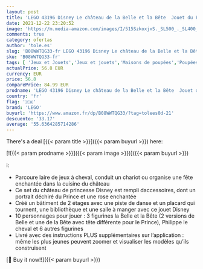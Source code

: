 ```yaml
---
layout: post
title: 'LEGO 43196 Disney Le château de la Belle et la Bête  Jouet du Film Disney avec Mini Figurines'
date: 2021-12-22 23:20:52
image: 'https://m.media-amazon.com/images/I/515SzkoxjxS._SL500_._SL400_.jpg'
comments: true
category: ofertas
author: 'tole.es'
slug: 'B08WWTQG33-fr LEGO 43196 Disney Le château de la Belle et la Bête Jouet...'
sku: 'B08WWTQG33-fr'
tags: [ 'Jeux et Jouets','Jeux et jouets','Maisons de poupées','Poupées et accessoires','lego', ]
actualPrice: 56.8 EUR
currency: EUR
price: 56.8
comparePrice: 84.99 EUR
prodname: 'LEGO 43196 Disney Le château de la Belle et la Bête  Jouet du Film Disney avec Mini Figurines'
country: 'fr'
flag: '🇫🇷'
brand: 'LEGO'
buyurl: 'https://www.amazon.fr/dp/B08WWTQG33/?tag=tolees0d-21'
descuento: '33.17'
average: '55.6364285714286'
---
```


There's a deal [{{< param title >}}]({{< param buyurl >}})  here:

[![{{< param prodname >}}]({{< param image >}})]({{< param buyurl >}})

ℹ️:

- Parcoure laire de jeux à cheval, conduit un chariot ou organise une fête enchantée dans la cuisine du château
- Ce set du château de princesse Disney est rempli daccessoires, dont un portrait déchiré du Prince et une rose enchantée
- Créé un bâtiment de 2 étages avec une piste de danse et un placard qui tournent, une bibliothèque et une salle à manger avec ce jouet Disney
- 10 personnages pour jouer : 3 figurines la Belle et la Bête (2 versions de Belle et une de la Bête avec tête différente pour le Prince), Philippe le cheval et 6 autres figurines
- Livré avec des instructions PLUS supplémentaires sur l’application : même les plus jeunes peuvent zoomer et visualiser les modèles qu’ils construisent

[🛒 Buy it now!!]({{< param buyurl >}})
